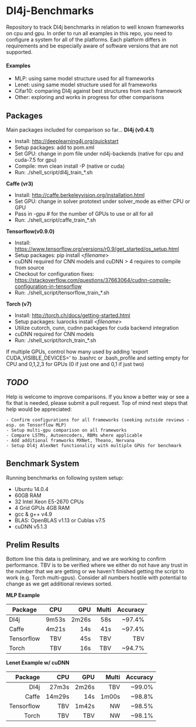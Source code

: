 # Dl4j-Benchmarks

Repository to track Dl4j benchmarks in relation to well known frameworks on cpu and gpu. In order to run all examples in this repo, you need to configure a system for all of the platforms. Each platform differs in requirements and be especially aware of software versions that are not supported.   

#### Examples

* MLP: using same model structure used for all frameworks
* Lenet: using same model structure used for all frameworks
* Cifar10: comparing Dl4j against best structures from each framework 
* Other: exploring and works in progress for other comparisons


## Packages
Main packages included for comparison so far...
**Dl4j (v0.4.1)**
* Install: http://deeplearning4j.org/quickstart
* Setup packages: add to pom.xml
* Set GPU: change in pom file under nd4j-backends (native for cpu and cuda-7.5 for gpu) 
* Compile: mvn clean install -P (native or cuda)
* Run: ./shell_script/dl4j_train_*.sh

**Caffe (vr3)**
* Install: http://caffe.berkeleyvision.org/installation.html
* Set GPU: change in solver prototext under solver_mode as either CPU or GPU
* Pass in -gpu # for the number of GPUs to use or all for all
* Run: ./shell_script/caffe_train_*.sh

**Tensorflow(v0.9.0)**
* Install: https://www.tensorflow.org/versions/r0.9/get_started/os_setup.html
* Setup packages: pip install \<*filename*>
* cuDNN required for CNN models and cuDNN > 4 requires to compile from source
* Checkout for configuration fixes: https://stackoverflow.com/questions/37663064/cudnn-compile-configuration-in-tensorflow
* Run: ./shell_script/tensorflow_train_*.sh

**Torch (v7)**
* Install: http://torch.ch/docs/getting-started.html 
* Setup packages: luarocks install \<*filename*>
* Utilize cutorch, cunn, cudnn packages for cuda backend integration 
* cuDNN required for CNN models
* Run: ./shell_script/torch_train_*.sh

If multiple GPUs, control how many used by adding 'export CUDA_VISIBLE_DEVICES=' to .bashrc or .bash_profile and setting empty for CPU and 0,1,2,3 for GPUs (0 if just one and 0,1 if just two) 

## *TODO*
Help is welcome to improve comparisons. If you know a better way or see a fix that is needed, please submit a pull request. Top of mind next steps that help would be appreciated:

    - Confirm configurations for all frameworks (seeking outside reviews - esp. on Tensorflow MLP)
    - Setup multi-gpu comparison on all frameworks
    - Compare LSTMs, Autoencoders, RBMs where applicable
    - Add additional framworks MXNet, Theano, Nervana
    - Setup Dl4j AlexNet functionality with multiple GPUs for benchmark


## Benchmark System 
Running benchmarks on following system setup:
* Ubuntu 14.0.4
* 60GB RAM 
* 32 Intel Xeon E5-2670 CPUs
* 4 Grid GPUs 4GB RAM
* gcc & g++ v4.9
* BLAS: OpenBLAS v1.13 or Cublas v7.5
* cuDNN v5.1.3
 
## Prelim Results

Bottom line this data is preliminary, and we are working to confirm performance. TBV is to be verified where we either do not have any trust in the number that we are getting or we haven't finished getting the script to work (e.g. Torch multi-gpus). Consider all numbers hostile with potential to change as we get additional reviews sorted.

**MLP Example**

| Package    | CPU   | GPU   | Multi | Accuracy |
| ---------- |:-----:| -----:| -----:| --------:| 
| Dl4j       | 9m53s | 2m26s | 58s   | ~97.4%   | 
| Caffe      | 4m21s |   14s | 41s   | ~97.4%   |
| Tensorflow | TBV   |   45s | TBV   | TBV      |
| Torch      | TBV   |   16s | TBV   | ~94.7%   |

**Lenet Example w/ cuDNN**

| Package    | CPU   | GPU   | Multi | Accuracy |
| ---------: |------:| -----:| -----:| --------:| 
| Dl4j       | 27m3s | 2m26s | TBV   | ~99.0%   | 
| Caffe      | 14m29s|   14s | 1m00s | ~98.8%   |
| Tensorflow | TBV   | 1m42s | NW    | ~98.5%   |
| Torch      | TBV   | TBV   | NW    | ~98.1%   |
